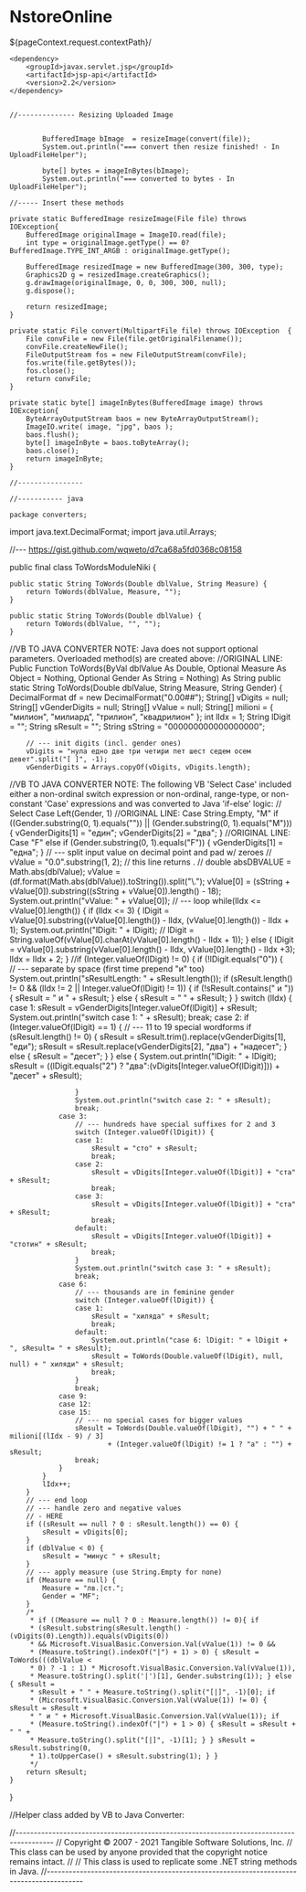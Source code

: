 # NstoreOnline

${pageContext.request.contextPath}/

	<dependency>
	  	<groupId>javax.servlet.jsp</groupId>
	  	<artifactId>jsp-api</artifactId>
	  	<version>2.2</version>
	</dependency>
	
	
	//-------------- Resizing Uploaded Image
				
					
			BufferedImage bImage  = resizeImage(convert(file));
			System.out.println("=== convert then resize finished! - In UploadFileHelper");
				
			byte[] bytes = imageInBytes(bImage);
			System.out.println("=== converted to bytes - In UploadFileHelper");
	
	//----- Insert these methods

	private static BufferedImage resizeImage(File file) throws IOException{
		BufferedImage originalImage = ImageIO.read(file);
		int type = originalImage.getType() == 0? BufferedImage.TYPE_INT_ARGB : originalImage.getType();

		BufferedImage resizedImage = new BufferedImage(300, 300, type);
		Graphics2D g = resizedImage.createGraphics();
		g.drawImage(originalImage, 0, 0, 300, 300, null);
		g.dispose();

		return resizedImage;
	}
	
	private static File convert(MultipartFile file) throws IOException	{    
	    File convFile = new File(file.getOriginalFilename());
	    convFile.createNewFile(); 
	    FileOutputStream fos = new FileOutputStream(convFile); 
	    fos.write(file.getBytes());
	    fos.close(); 
	    return convFile;
	}
	
	private static byte[] imageInBytes(BufferedImage image) throws IOException{
		ByteArrayOutputStream baos = new ByteArrayOutputStream();
		ImageIO.write( image, "jpg", baos );
		baos.flush();
		byte[] imageInByte = baos.toByteArray();
		baos.close();
		return imageInByte;
	}
	
	//----------------
	
	//----------- java
	
	package converters;
import java.text.DecimalFormat;
import java.util.Arrays;

//---  https://gist.github.com/wqweto/d7ca68a5fd0368c08158

public final class ToWordsModuleNiki {

	public static String ToWords(Double dblValue, String Measure) {
		return ToWords(dblValue, Measure, "");
	}

	public static String ToWords(Double dblValue) {
		return ToWords(dblValue, "", "");
	}

//VB TO JAVA CONVERTER NOTE: Java does not support optional parameters. Overloaded method(s) are created above:
//ORIGINAL LINE: Public Function ToWords(ByVal dblValue As Double, Optional Measure As Object = Nothing, Optional Gender As String = Nothing) As String
	public static String ToWords(Double dblValue, String Measure, String Gender) {
		DecimalFormat df = new DecimalFormat("0.00##");
		String[] vDigits = null;
		String[] vGenderDigits = null;
		String[] vValue = null;
		String[] milioni = { "милион", "милиард", "трилион", "квадрилион" };
		int lIdx = 1;
		String lDigit = "";
		String sResult = "";
		String sString = "000000000000000000";

		// --- init digits (incl. gender ones)
		vDigits = "нула едно две три четири пет шест седем осем девет".split("[ ]", -1);
		vGenderDigits = Arrays.copyOf(vDigits, vDigits.length);
//VB TO JAVA CONVERTER NOTE: The following VB 'Select Case' included either a non-ordinal switch expression or non-ordinal, range-type, or non-constant 'Case' expressions and was converted to Java 'if-else' logic:
//	Select Case Left(Gender, 1)
//ORIGINAL LINE: Case String.Empty, "M"
		if ((Gender.substring(0, 1).equals("")) || (Gender.substring(0, 1).equals("M"))) {
			vGenderDigits[1] = "един";
			vGenderDigits[2] = "два";
		}
//ORIGINAL LINE: Case "F"
		else if (Gender.substring(0, 1).equals("F")) {
			vGenderDigits[1] = "една";
		}
		// --- split input value on decimal point and pad w/ zeroes
		// vValue = "0.0".substring(1, 2); // this line returns .
		// double absDBVALUE = Math.abs(dblValue);
		vValue = (df.format(Math.abs(dblValue)).toString()).split("\\.");
		vValue[0] = (sString + vValue[0]).substring((sString + vValue[0]).length() - 18);
		System.out.println("vValue: " + vValue[0]);
		// --- loop
		while(lIdx <= vValue[0].length()) {
			if (lIdx <= 3) {
				lDigit = vValue[0].substring((vValue[0].length()) - lIdx, (vValue[0].length()) - lIdx + 1);
				System.out.println("lDigit: " + lDigit);
				// lDigit = String.valueOf(vValue[0].charAt(vValue[0].length() - lIdx + 1));
			} else {
				lDigit = vValue[0].substring(vValue[0].length() - lIdx, vValue[0].length() - lIdx +3);
				lIdx = lIdx + 2;
			}
			//if (Integer.valueOf(lDigit) != 0) {
			if (!lDigit.equals("0")) {	
			// --- separate by space (first time prepend "и" too)
				System.out.println("sResultLength: " + sResult.length());
				if (sResult.length() != 0 && (lIdx != 2 || Integer.valueOf(lDigit) != 1)) {
					if (!sResult.contains(" и ")) {
						sResult = " и " + sResult;
					} else {
						sResult = " " + sResult;
					}
				}
				switch (lIdx) {
				case 1:
					sResult = vGenderDigits[Integer.valueOf(lDigit)] + sResult;
					System.out.println("switch case 1: " + sResult);
					break;
				case 2:
					if (Integer.valueOf(lDigit) == 1) {
						// --- 11 to 19 special wordforms
						if (sResult.length() != 0) {
							sResult = sResult.trim().replace(vGenderDigits[1], "еди");
							sResult = sResult.replace(vGenderDigits[2], "два") + "надесет";
						} else {
							sResult = "десет";
						}
					} else {
						System.out.println("lDigit: " + lDigit);
						sResult = ((lDigit.equals("2") ? "два":(vDigits[Integer.valueOf(lDigit)])) + "десет" + sResult);
						
					}
					System.out.println("switch case 2: " + sResult);
					break;
				case 3:
					// --- hundreds have special suffixes for 2 and 3
					switch (Integer.valueOf(lDigit)) {
					case 1:
						sResult = "сто" + sResult;
						break;
					case 2:
						sResult = vDigits[Integer.valueOf(lDigit)] + "ста" + sResult;
						break;
					case 3:
						sResult = vDigits[Integer.valueOf(lDigit)] + "ста" + sResult;
						break;
					default:
						sResult = vDigits[Integer.valueOf(lDigit)] + "стотин" + sResult;
						break;
					}
					System.out.println("switch case 3: " + sResult);
					break;
				case 6:
					// --- thousands are in feminine gender
					switch (Integer.valueOf(lDigit)) {
					case 1:
						sResult = "хиляда" + sResult;
						break;
					default:
						System.out.println("case 6: lDigit: " + lDigit + ", sResult= " + sResult);
						sResult = ToWords(Double.valueOf(lDigit), null, null) + " хиляди" + sResult;
						break;
					}
					break;
				case 9:
				case 12:
				case 15:
					// --- no special cases for bigger values
					sResult = ToWords(Double.valueOf(lDigit), "") + " " + milioni[(lIdx - 9) / 3]
							+ (Integer.valueOf(lDigit) != 1 ? "а" : "") + sResult;
					break;
				}
			}
			lIdx++;
		}
		// --- end loop
		// --- handle zero and negative values
		// - HERE
		if ((sResult == null ? 0 : sResult.length()) == 0) {
			sResult = vDigits[0];
		}
		if (dblValue < 0) {
			sResult = "минус " + sResult;
		}
		// --- apply measure (use String.Empty for none)
		if (Measure == null) {
			Measure = "лв.|ст.";
			Gender = "MF";
		}
		/*
		 * if ((Measure == null ? 0 : Measure.length()) != 0){ if
		 * (sResult.substring(sResult.length() - (vDigits(0).Length)).equals(vDigits(0))
		 * && Microsoft.VisualBasic.Conversion.Val(vValue(1)) != 0 &&
		 * (Measure.toString().indexOf("|") + 1) > 0) { sResult = ToWords(((dblValue <
		 * 0) ? -1 : 1) * Microsoft.VisualBasic.Conversion.Val(vValue(1)),
		 * Measure.toString().split('|')[1], Gender.substring(1)); } else { sResult =
		 * sResult + " " + Measure.toString().split("[|]", -1)[0]; if
		 * (Microsoft.VisualBasic.Conversion.Val(vValue(1)) != 0) { sResult = sResult +
		 * " и " + Microsoft.VisualBasic.Conversion.Val(vValue(1)); if
		 * (Measure.toString().indexOf("|") + 1 > 0) { sResult = sResult + " " +
		 * Measure.toString().split("[|]", -1)[1]; } } sResult = sResult.substring(0,
		 * 1).toUpperCase() + sResult.substring(1); } }
		 */
		return sResult;
	}

}

//Helper class added by VB to Java Converter:

//----------------------------------------------------------------------------------------
//	Copyright © 2007 - 2021 Tangible Software Solutions, Inc.
//	This class can be used by anyone provided that the copyright notice remains intact.
//
//	This class is used to replicate some .NET string methods in Java.
//----------------------------------------------------------------------------------------

	
	
	

